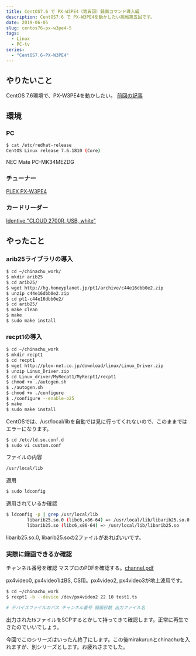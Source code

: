 ```yaml
---
title: CentOS7.6 で PX-W3PE4（第五回）録画コマンド導入編
description: CentOS7.6 で PX-W3PE4を動かしたい挑戦第五回です。
date: 2019-06-05
slug: centos76-px-w3pe4-5
tags:
  - Linux
  - PC-tv
series:
  - "CentOS7.6-PX-W3PE4"
---
```

## やりたいこと
CentOS 7.6環境で、PX-W3PE4を動かしたい。
[前回の記事](centos76-px-w3pe4-4)

## 環境

### PC

```bash
$ cat /etc/redhat-release
CentOS Linux release 7.6.1810 (Core)
```

NEC Mate PC-MK34MEZDG

### チューナー
[PLEX PX-W3PE4](http://www.plex-net.co.jp/product/px-w3pe4/)

### カードリーダー
[Identive "CLOUD 2700R, USB, white"](https://www.amazon.co.jp/gp/product/B00EUV2NVE/ref=ppx_yo_dt_b_asin_title_o05_s00?ie=UTF8&psc=1)

## やったこと

### arib25ライブラリの導入

```bash
$ cd ~/chinachu_work/
$ mkdir arib25
$ cd arib25/
$ wget http://hg.honeyplanet.jp/pt1/archive/c44e16dbb0e2.zip
$ unzip c44e16dbb0e2.zip
$ cd pt1-c44e16dbb0e2/
$ cd arib25/
$ make clean
$ make
$ sudo make install
```

### recpt1の導入

```bash
$ cd ~/chinachu_work
$ mkdir recpt1
$ cd recpt1
$ wget http://plex-net.co.jp/download/linux/Linux_Driver.zip
$ unzip Linux_Driver.zip
$ cd Linux_driver/MyRecpt1/MyRecpt1/recpt1
$ chmod +x ./autogen.sh
$ ./autogen.sh
$ chmod +x ./configure
$ ./configure --enable-b25
$ make
$ sudo make install
```

CentOSでは、/usr/local/libを自動では見に行ってくれないので、このままではエラーになります。

```bash
$ cd /etc/ld.so.conf.d
$ sudo vi custom.conf
```

ファイルの内容

```bash
/usr/local/lib
```

適用

```bash
$ sudo ldconfig
```

適用されているか確認

```bash
$ ldconfig -p | grep /usr/local/lib
        libarib25.so.0 (libc6,x86-64) => /usr/local/lib/libarib25.so.0
        libarib25.so (libc6,x86-64) => /usr/local/lib/libarib25.so
```

libarib25.so.0, libarib25.soの2ファイルがあればいいです。


### 実際に録画できるか確認

チャンネル番号を確認
マスプロのPDFを確認する。[channel.pdf](https://www.maspro.co.jp/contact/channel.pdf)

px4video0, px4video1はBS, CS用。px4video2, px4video3が地上波用です。

```bash
$ cd ~/chinachu_work
$ recpt1 -b --device /dev/px4video2 22 10 test1.ts

# デバイスファイルのパス チャンネル番号 録画秒数 出力ファイル名
```

出力されたtsファイルをSCPするとかして持ってきて確認します。正常に再生できたのでいいでしょう。

今回でこのシリーズはいったん終了にします。この後mirakurunとchinachuを入れますが、別シリーズとします。お疲れさまでした。
